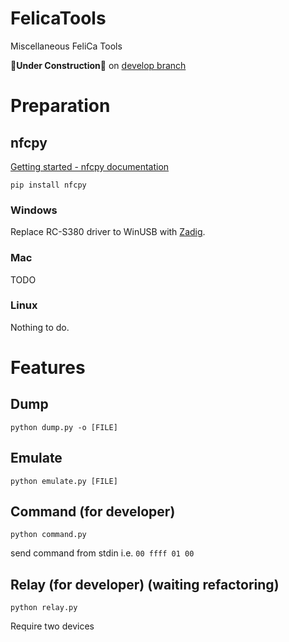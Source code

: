 # FelicaTools

Miscellaneous FeliCa Tools

**🚧Under Construction🚧** on [develop branch](https://github.com/OLIET2357/FelicaTools/tree/develop)

# Preparation

## nfcpy

[Getting started - nfcpy documentation](https://nfcpy.readthedocs.io/en/latest/topics/get-started.html)

`pip install nfcpy`

### Windows

Replace RC-S380 driver to WinUSB with [Zadig](https://zadig.akeo.ie/).

### Mac

TODO

### Linux

Nothing to do.

# Features

## Dump

`python dump.py -o [FILE]`

## Emulate

`python emulate.py [FILE]`

## Command (for developer)

`python command.py`

send command from stdin i.e. `00 ffff 01 00`

## Relay (for developer) (waiting refactoring)

`python relay.py`

Require two devices
